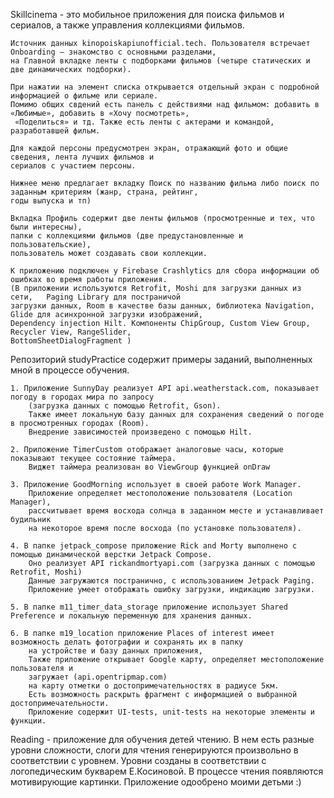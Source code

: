 Skillcinema - это мобильное приложения для поиска фильмов и сериалов, а также управления коллекциями фильмов. 
	
 	Источник данных kinopoiskapiunofficial.tech. Пользователя встречает Onboarding — знакомство с основными разделами, 
  	на Главной вкладке ленты с подборками фильмов (четыре статических и две динамических подборки). 
   
   	При нажатии на элемент списка открывается отдельный экран с подробной информацией о фильме или сериале. 
    Помимо общих свдений есть панель с действиями над фильмом: добавить в «Любимые», добавить в «Хочу посмотреть»,
     «Поделиться» и тд. Также есть ленты с актерами и командой, разработавшей фильм.
      
	Для каждой персоны предусмотрен экран, отражающий фото и общие сведения, лента лучших фильмов и 
 	сериалов с участием персоны.
  
	Нижнее меню предлагает вкладку Поиск по названию фильма либо поиск по заданным критериям (жанр, страна, рейтинг,
 	годы выпуска и тп)
  
	Вкладка Профиль содержит две ленты фильмов (просмотренные и тех, что были интересны), 
	папки с коллекциями фильмов (две предустановленные и пользовательские), 
 	пользователь может создавать свои коллекции.
  
	К приложению подключен у Firebase Crashlytics для сбора информации об ошибках во время работы приложения.
	(В приложении используются Retrofit, Moshi для загрузки данных из сети,   Paging Library для постраничой 
 	загрузки данных, Room в качестве базы данных, библиотека Navigation, Glide для асинхронной загрузки изображений,
  	Dependency injection Hilt. Компоненты ChipGroup, Custom View Group, Recycler View, RangeSlider, 
   	BottomSheetDialogFragment ) 

Репозиторий studyPractice содержит примеры заданий, выполненных мной в процессе обучения.

	1. Приложение SunnyDay реализует API api.weatherstack.com, показывает погоду в городах мира по запросу 
 		(загрузка данных с помощью Retrofit, Gson). 
		Также имеет локальную базу данных для сохранения сведений о погоде в просмотренных городах (Room). 
		Внедрение зависимостей произведено с помощью Hilt.
	
	2. Приложение TimerCustom отображает аналоговые часы, которые показывают текущее состояние таймера. 
		Виджет таймера реализован во ViewGroup функцией onDraw 

	3. Приложение GoodMorning использует в своей работе Work Manager. 
 		Приложение определяет местоположение пользователя (Location Manager), 
		рассчитывает время восхода солнца в заданном месте и устанавливает будильник 
  		на некоторое время после восхода (по установке пользователя).
 
	4. В папке jetpack_compose приложение Rick and Morty выполнено с помощью динамической верстки Jetpack Compose. 
		Оно реализует API rickandmortyapi.com (загрузка данных с помощью Retrofit, Moshi)
		Данные загружаются постранично, с использованием Jetpack Paging.
		Приложение умеет отображать ошибку загрузки, индикацию загрузки.

	5. В папке m11_timer_data_storage приложение использует Shared Preference и локальную переменную для хранения данных.

	6. В папке m19_location приложение Places of interest имеет возможность делать фотографии и сохранять их в папку 
 		на устройстве и базу данных приложения,
		Также приложение открывает Google карту, определяет местоположение пользователя и 
  		загружает (api.opentripmap.com) 
		на карту отметки о достопримечательностях в радиусе 5км.
		Есть возможность раскрыть фрагмент с информацией о выбранной достопримечательности.
		Приложение содержит UI-tests, unit-tests на некоторые элементы и функции.
  
Reading - приложение для обучения детей чтению. В нем есть разные уровни сложности, 
слоги для чтения генерируются произвольно в соответствии с уровнем. Уровни созданы в соответствии с логопедическим 
букварем Е.Косиновой. В процессе чтения появляются мотивирующие картинки. Приложение одообрено моими детьми :)
